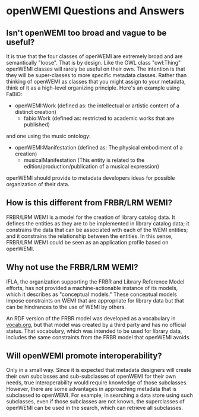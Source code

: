 # openWEMI Questions and Answers

## Isn't openWEMI too broad and vague to be useful?

It is true that the four classes of openWEMI are extremely broad and are semantically "loose". That is by design. Like the OWL class "owl:Thing" openWEMI classes will rarely be useful on their own. The intention is that they will be super-classes to more specific metadata classes. Rather than thinking of openWEMI as classes that you might assign to your metadata, think of it as a high-level organizing principle. Here's an example using FaBiO:
* openWEMI:Work (defined as: the intellectual or artistic content of a distinct creation)
    * fabio:Work (defined as: restricted to academic works that are published)

and one using the music ontology:
* openWEMI:Manifestation (defined as: The physical embodiment of a creation)
    * musicalManifestation (This entity is related to the edition/production/publication of a musical expression)

openWEMI should provide to metadata developers ideas for possible organization of their data.

## How is this different from FRBR/LRM WEMI?

FRBR/LRM WEMI is a model for the creation of library catalog data. It defines the entities as they are to be implemented in library catalog data; it constrains the data that can be associated with each of the WEMI entities; and it constrains the relationship between the entities. In this sense, FRBR/LRM WEMI could be seen as an application profile based on openWEMI. 

## Why not use the FRBR/LRM WEMI?

IFLA, the organization supporting the FRBR and Library Reference Model efforts, has not provided a machine-actionable instance of its models, which it describes as "conceptual models." These conceptual models impose constraints on WEMI that are appropriate for library data but that can be hindrances to the use of WEMI by others.

An RDF version of the FRBR model was developed as a vocabulary in [vocab.org](https://vocab.org/frbr/core), but that model was created by a third party and has no official status. That vocabulary, which was intended to be used for library data, includes the same constraints from the FRBR model that openWEMI avoids.

## Will openWEMI promote interoperability?

Only in a small way. Since it is expected that metadata designers will create their own subclasses and sub-subclasses of openWEMI for their own needs, true interoperability would require knowledge of those subclasses. However, there are some advantages in approaching metadata that is subclassed to openWEMI. For example, in searching a data store using such subclasses, even if those subclasses are not known, the superclasses of openWEMI can be used in the search, which can retrieve all subclasses. 


